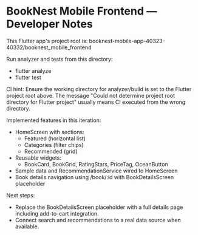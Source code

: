 # BookNest Mobile Frontend — Developer Notes

This Flutter app's project root is:
booknest-mobile-app-40323-40332/booknest_mobile_frontend

Run analyzer and tests from this directory:
- flutter analyze
- flutter test

CI hint:
Ensure the working directory for analyzer/build is set to the Flutter project root above. The message "Could not determine project root directory for Flutter project" usually means CI executed from the wrong directory.

Implemented features in this iteration:
- HomeScreen with sections:
  - Featured (horizontal list)
  - Categories (filter chips)
  - Recommended (grid)
- Reusable widgets:
  - BookCard, BookGrid, RatingStars, PriceTag, OceanButton
- Sample data and RecommendationService wired to HomeScreen
- Book details navigation using /book/:id with BookDetailsScreen placeholder

Next steps:
- Replace the BookDetailsScreen placeholder with a full details page including add-to-cart integration.
- Connect search and recommendations to a real data source when available.
